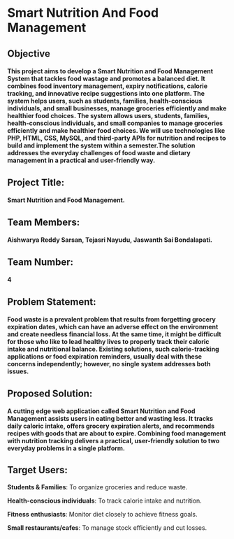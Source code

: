 # Smart Nutrition And Food Management
## Objective
#### This project aims to develop a Smart Nutrition and Food Management System that tackles food wastage and promotes a balanced diet. It combines food inventory management, expiry notifications, calorie tracking, and innovative recipe suggestions into one platform. The system helps users, such as students, families, health-conscious individuals, and small businesses, manage groceries efficiently and make healthier food choices. The system allows users, students, families, health-conscious individuals, and small companies to manage groceries efficiently and make healthier food choices. We will use technologies like PHP, HTML, CSS, MySQL, and third-party APIs for nutrition and recipes to build and implement the system within a semester.The solution addresses the everyday challenges of food waste and dietary management in a practical and user-friendly way. 
## Project Title: 
#### Smart Nutrition and Food Management.
## Team Members:
#### Aishwarya Reddy Sarsan, Tejasri Nayudu, Jaswanth Sai Bondalapati.
## Team Number:
#### 4
## Problem Statement:
#### Food waste is a prevalent problem that results from forgetting grocery expiration dates, which can have an adverse effect on the environment and create needless financial loss. At the same time, it might be difficult for those who like to lead healthy lives to properly track their caloric intake and nutritional balance. Existing solutions, such calorie-tracking applications or food expiration reminders, usually deal with these concerns independently; however, no single system addresses both issues.
## Proposed Solution: 
#### A cutting edge web application called Smart Nutrition and Food Management assists users in eating better and wasting less. It tracks daily caloric intake, offers grocery expiration alerts, and recommends recipes with goods that are about to expire. Combining food management with nutrition tracking delivers a practical, user-friendly solution to two everyday problems in a single platform. 
## Target Users: 
**Students & Families**:  To organize groceries and reduce waste. 

**Health-conscious individuals**:  To track calorie intake and nutrition. 

**Fitness enthusiasts**:  Monitor diet closely to achieve fitness goals. 

**Small restaurants/cafes**:  To manage stock efficiently and cut losses. 


